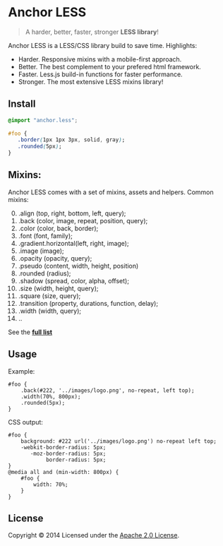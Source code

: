 # Anchor LESS

> A harder, better, faster, stronger **LESS library**!

Anchor LESS is a LESS/CSS library build to save time. Highlights:

- Harder. Responsive mixins with a mobile-first approach.
- Better. The best complement to your prefered html framework.
- Faster. Less.js build-in functions for faster performance.
- Stronger. The most extensive LESS mixins library!

## Install
```css
@import "anchor.less";
    
#foo {
   .border(1px 1px 3px, solid, gray);
   .rounded(5px);
}
```

## Mixins:

Anchor LESS comes with a set of mixins, assets and helpers. Common mixins:

00. .align (top, right, bottom, left, query);
00. .back (color, image, repeat, position, query);
00. .color (color, back, border);
00. .font (font, family);
00. .gradient.horizontal(left, right, image);
00. .image (image);
00. .opacity (opacity, query);
00. .pseudo (content, width, height, position)
00. .rounded (radius);
00. .shadow (spread, color, alpha, offset);
00. .size (width, height, query);
00. .square (size, query);
00. .transition (property, durations, function, delay);
00. .width (width, query);
00. ..

See the **[full list](source/GIST.md)**
  
## Usage

Example:

    #foo {
        .back(#222, '../images/logo.png', no-repeat, left top);
        .width(70%, 800px);
        .rounded(5px);
    }

CSS output:

    #foo {
        background: #222 url('../images/logo.png') no-repeat left top;
        -webkit-border-radius: 5px;
           -moz-border-radius: 5px;
                border-radius: 5px;
    }
    @media all and (min-width: 800px) {
        #foo {
            width: 70%;
        }
    }

## License

Copyright © 2014 Licensed under the [Apache 2.0 License](LICENSE).
